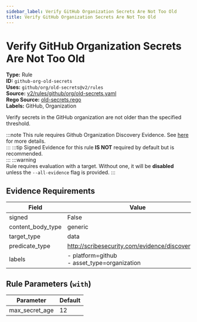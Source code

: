```yaml
---
sidebar_label: Verify GitHub Organization Secrets Are Not Too Old
title: Verify GitHub Organization Secrets Are Not Too Old
---  
```

# Verify GitHub Organization Secrets Are Not Too Old  
**Type:** Rule  
**ID:** `github-org-old-secrets`  
**Uses:** `github/org/old-secrets@v2/rules`  
**Source:** [v2/rules/github/org/old-secrets.yaml](https://github.com/scribe-public/sample-policies/blob/main/v2/rules/github/org/old-secrets.yaml)  
**Rego Source:** [old-secrets.rego](https://github.com/scribe-public/sample-policies/blob/main/v2/rules/github/org/old-secrets.rego)  
**Labels:** GitHub, Organization  

Verify secrets in the GitHub organization are not older than the specified threshold.

:::note 
This rule requires Github Organization Discovery Evidence. See [here](https://deploy-preview-299--scribe-security.netlify.app/platforms/discover#github-discovery) for more details.  
::: 
:::tip 
Signed Evidence for this rule **IS NOT** required by default but is recommended.  
::: 
:::warning  
Rule requires evaluation with a target. Without one, it will be **disabled** unless the `--all-evidence` flag is provided.
::: 

## Evidence Requirements  
| Field | Value |
|-------|-------|
| signed | False |
| content_body_type | generic |
| target_type | data |
| predicate_type | http://scribesecurity.com/evidence/discovery/v0.1 |
| labels | - platform=github<br/>- asset_type=organization |

## Rule Parameters (`with`)  
| Parameter | Default |
|-----------|---------|
| max_secret_age | 12 |

